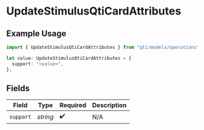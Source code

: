 # UpdateStimulusQtiCardAttributes

## Example Usage

```typescript
import { UpdateStimulusQtiCardAttributes } from "qti/models/operations";

let value: UpdateStimulusQtiCardAttributes = {
  support: "<value>",
};
```

## Fields

| Field              | Type               | Required           | Description        |
| ------------------ | ------------------ | ------------------ | ------------------ |
| `support`          | *string*           | :heavy_check_mark: | N/A                |